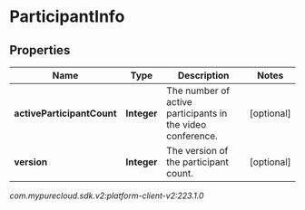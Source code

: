 # ParticipantInfo


## Properties

| Name | Type | Description | Notes |
| ------------ | ------------- | ------------- | ------------- |
| **activeParticipantCount** | **Integer** | The number of active participants in the video conference. |  [optional] |
| **version** | **Integer** | The version of the participant count. |  [optional] |




_com.mypurecloud.sdk.v2:platform-client-v2:223.1.0_
